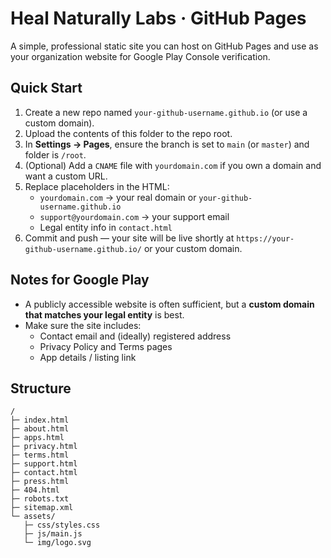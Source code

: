 
# Heal Naturally Labs · GitHub Pages

A simple, professional static site you can host on GitHub Pages and use as your organization website for Google Play Console verification.

## Quick Start

1. Create a new repo named `your-github-username.github.io` (or use a custom domain).
2. Upload the contents of this folder to the repo root.
3. In **Settings → Pages**, ensure the branch is set to `main` (or `master`) and folder is `/root`.
4. (Optional) Add a `CNAME` file with `yourdomain.com` if you own a domain and want a custom URL.
5. Replace placeholders in the HTML:
   - `yourdomain.com` → your real domain or `your-github-username.github.io`
   - `support@yourdomain.com` → your support email
   - Legal entity info in `contact.html`
6. Commit and push — your site will be live shortly at `https://your-github-username.github.io/` or your custom domain.

## Notes for Google Play

- A publicly accessible website is often sufficient, but a **custom domain that matches your legal entity** is best.
- Make sure the site includes:
  - Contact email and (ideally) registered address
  - Privacy Policy and Terms pages
  - App details / listing link

## Structure

```
/
├─ index.html
├─ about.html
├─ apps.html
├─ privacy.html
├─ terms.html
├─ support.html
├─ contact.html
├─ press.html
├─ 404.html
├─ robots.txt
├─ sitemap.xml
└─ assets/
   ├─ css/styles.css
   ├─ js/main.js
   └─ img/logo.svg
```
